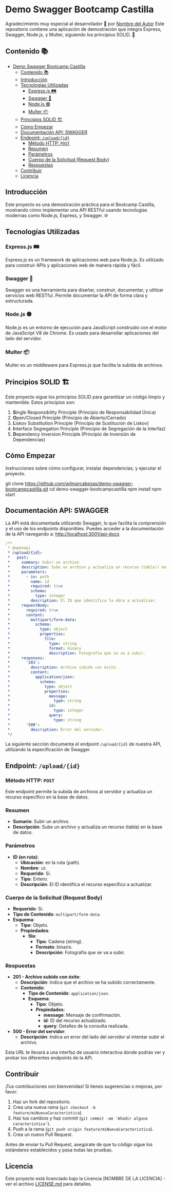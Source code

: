 # Demo Swagger Bootcamp Castilla
Agradecimiento muy especial al desarrollador 💖 por [Nombre del Autor](https://github.com/wilmarcabezas)
Este repositorio contiene una aplicación de demostración que integra Express, Swagger, Node.js, y Multer, siguiendo los principios SOLID. 🚀

## Contenido 📚

- [Demo Swagger Bootcamp Castilla](#demo-swagger-bootcamp-castilla)
  - [Contenido 📚](#contenido-)
  - [Introducción](#introducción)
  - [Tecnologías Utilizadas](#tecnologías-utilizadas)
    - [Express.js 🛤️](#expressjs-️)
    - [Swagger 📜](#swagger-)
    - [Node.js 🟢](#nodejs-)
    - [Multer 📦](#multer-)
  - [Principios SOLID 🏗️](#principios-solid-️)
  - [Cómo Empezar](#cómo-empezar)
  - [Documentación API: SWAGGER](#documentación-api-swagger)
  - [Endpoint: `/upload/{id}`](#endpoint-uploadid)
    - [Método HTTP: `POST`](#método-http-post)
    - [Resumen](#resumen)
    - [Parámetros](#parámetros)
    - [Cuerpo de la Solicitud (Request Body)](#cuerpo-de-la-solicitud-request-body)
    - [Respuestas](#respuestas)
  - [Contribuir](#contribuir)
  - [Licencia](#licencia)

## Introducción

Este proyecto es una demostración práctica para el Bootcamp Castilla, mostrando cómo implementar una API RESTful usando tecnologías modernas como Node.js, Express, y Swagger. 🌐

## Tecnologías Utilizadas

### Express.js 🛤️

Express.js es un framework de aplicaciones web para Node.js. Es utilizado para construir APIs y aplicaciones web de manera rápida y fácil.

### Swagger 📜

Swagger es una herramienta para diseñar, construir, documentar, y utilizar servicios web RESTful. Permite documentar la API de forma clara y estructurada.

### Node.js 🟢

Node.js es un entorno de ejecución para JavaScript construido con el motor de JavaScript V8 de Chrome. Es usado para desarrollar aplicaciones del lado del servidor.

### Multer 📦

Multer es un middleware para Express.js que facilita la subida de archivos.

## Principios SOLID 🏗️

Este proyecto sigue los principios SOLID para garantizar un código limpio y mantenible. Estos principios son:

1. **S**ingle Responsibility Principle (Principio de Responsabilidad Única)
2. **O**pen/Closed Principle (Principio de Abierto/Cerrado)
3. **L**iskov Substitution Principle (Principio de Sustitución de Liskov)
4. **I**nterface Segregation Principle (Principio de Segregación de la Interfaz)
5. **D**ependency Inversion Principle (Principio de Inversión de Dependencias)

## Cómo Empezar

Instrucciones sobre cómo configurar, instalar dependencias, y ejecutar el proyecto.

git clone https://github.com/wilmarcabezas/demo-swagger-bootcampcastilla.git
cd demo-swagger-bootcampcastilla
npm install
npm start 

## Documentación API: SWAGGER

La API está documentada utilizando Swagger, lo que facilita la comprensión y el uso de los endpoints disponibles. Puedes acceder a la documentación de la API navegando a: 
[http://localhost:3001/api-docs](http://localhost:3000/api-docs)

```yaml
/** 
 * @openapi
 * /upload/{id}:
 *   post:
 *     summary: Subir un archivo
 *     description: Sube un archivo y actualiza un recurso (tabla!) en la base de datos.
 *     parameters:
 *       - in: path
 *         name: id
 *         required: true
 *         schema:
 *           type: integer
 *         description: El ID que identifica la obra a actualizar.
 *     requestBody:
 *       required: true
 *       content:
 *         multipart/form-data:
 *           schema:
 *             type: object
 *             properties:
 *               file:
 *                 type: string
 *                 format: binary
 *                 description: Fotografía que se va a subir.
 *     responses:
 *       '201':
 *         description: Archivo subido con éxito.
 *         content:
 *           application/json:
 *             schema:
 *               type: object
 *               properties:
 *                 message:
 *                   type: string
 *                 id:
 *                   type: integer
 *                 query:
 *                   type: string
 *       '500':
 *         description: Error del servidor.
 */
```

La siguiente sección documenta el endpoint `/upload/{id}` de nuestra API, utilizando la especificación de Swagger.

## Endpoint: `/upload/{id}`

### Método HTTP: `POST`

Este endpoint permite la subida de archivos al servidor y actualiza un recurso específico en la base de datos.

### Resumen

- **Sumario**: Subir un archivo.
- **Descripción**: Sube un archivo y actualiza un recurso (tabla) en la base de datos.

### Parámetros

- **ID (en ruta)**: 
  - **Ubicación**: en la ruta (path).
  - **Nombre**: `id`.
  - **Requerido**: Sí.
  - **Tipo**: Entero.
  - **Descripción**: El ID identifica el recurso específico a actualizar.

### Cuerpo de la Solicitud (Request Body)

- **Requerido**: Sí.
- **Tipo de Contenido**: `multipart/form-data`.
- **Esquema**:
  - **Tipo**: Objeto.
  - **Propiedades**:
    - **file**:
      - **Tipo**: Cadena (string).
      - **Formato**: binario.
      - **Descripción**: Fotografía que se va a subir.

### Respuestas

- **201 - Archivo subido con éxito**:
  - **Descripción**: Indica que el archivo se ha subido correctamente.
  - **Contenido**:
    - **Tipo de Contenido**: `application/json`.
    - **Esquema**:
      - **Tipo**: Objeto.
      - **Propiedades**:
        - **message**: Mensaje de confirmación.
        - **id**: ID del recurso actualizado.
        - **query**: Detalles de la consulta realizada.
- **500 - Error del servidor**:
  - **Descripción**: Indica un error del lado del servidor al intentar subir el archivo.


Esta URL te llevará a una interfaz de usuario interactiva donde podrás ver y probar los diferentes endpoints de la API.

## Contribuir

¡Tus contribuciones son bienvenidas! Si tienes sugerencias o mejoras, por favor:

1. Haz un fork del repositorio.
2. Crea una nueva rama (`git checkout -b feature/miNuevaCaracteristica`).
3. Haz tus cambios y haz commit (`git commit -am 'Añadir alguna característica'`).
4. Push a la rama (`git push origin feature/miNuevaCaracteristica`).
5. Crea un nuevo Pull Request.

Antes de enviar tu Pull Request, asegúrate de que tu código sigue los estándares establecidos y pasa todas las pruebas.

## Licencia

Este proyecto está licenciado bajo la Licencia [NOMBRE DE LA LICENCIA] - ver el archivo [LICENSE.md](LICENSE.md) para detalles.
